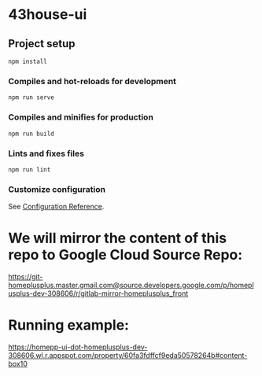 # 43house-ui

## Project setup
```
npm install
```

### Compiles and hot-reloads for development
```
npm run serve
```

### Compiles and minifies for production
```
npm run build
```

### Lints and fixes files
```
npm run lint
```

### Customize configuration
See [Configuration Reference](https://cli.vuejs.org/config/).


# We will mirror the content of this repo to Google Cloud Source Repo: 
https://git-homeplusplus.master.gmail.com@source.developers.google.com/p/homeplusplus-dev-308606/r/gitlab-mirror-homeplusplus_front

# Running example:
https://homepp-ui-dot-homeplusplus-dev-308606.wl.r.appspot.com/property/60fa3fdffcf9eda50578264b#content-box10

